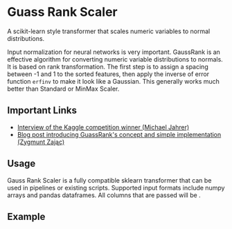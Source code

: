 # Guass Rank Scaler
  
A scikit-learn style transformer that scales numeric variables to normal distributions. 

Input normalization for neural networks is very important. GaussRank is an effective algorithm for converting numeric variable distributions to normals. It is based on rank transformation. The first step is to assign a spacing between -1 and 1 to the sorted features, then apply the inverse of error function `erfinv` to make it look like a Gaussian. This generally works much better than Standard or MinMax Scaler.
  
## Important Links
  
* [Interview of the Kaggle competition winner (Michael Jahrer)](https://www.kaggle.com/c/porto-seguro-safe-driver-prediction/discussion/44629#250927)  
* [Blog post introducing GuassRank's concept and simple implementation (Zygmunt Zając)](http://fastml.com/preparing-continuous-features-for-neural-networks-with-rankgauss)
  
## Usage

Gauss Rank Scaler is a fully compatible sklearn transformer that can be used in pipelines or existing scripts. Supported input formats include numpy arrays and pandas dataframes. All columns that are passed will be . 

## Example

